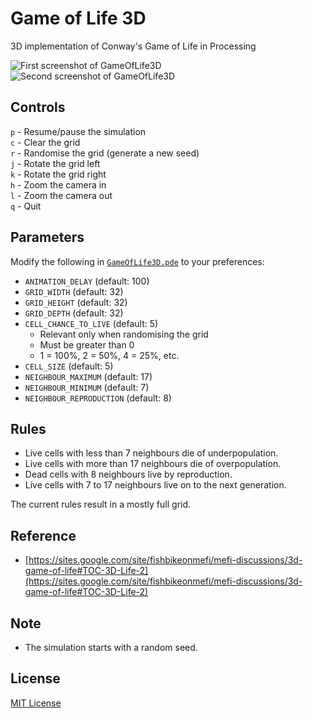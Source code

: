 # Game of Life 3D
3D implementation of Conway's Game of Life in Processing

![First screenshot of GameOfLife3D](https://github.com/adjl/GameOfLife3D/raw/master/img/screenshot0.png)
![Second screenshot of GameOfLife3D](https://github.com/adjl/GameOfLife3D/raw/master/img/screenshot1.png)

## Controls
`p` - Resume/pause the simulation  
`c` - Clear the grid  
`r` - Randomise the grid (generate a new seed)  
`j` - Rotate the grid left  
`k` - Rotate the grid right  
`h` - Zoom the camera in  
`l` - Zoom the camera out  
`q` - Quit

## Parameters
Modify the following in [`GameOfLife3D.pde`](https://github.com/adjl/GameOfLife3D/raw/master/GameOfLife3D.pde) to your preferences:
- `ANIMATION_DELAY` (default: 100)
- `GRID_WIDTH` (default: 32)
- `GRID_HEIGHT` (default: 32)
- `GRID_DEPTH` (default: 32)
- `CELL_CHANCE_TO_LIVE` (default: 5)
  - Relevant only when randomising the grid
  - Must be greater than 0
  - 1 = 100%, 2 = 50%, 4 = 25%, etc.
- `CELL_SIZE` (default: 5)
- `NEIGHBOUR_MAXIMUM` (default: 17)
- `NEIGHBOUR_MINIMUM` (default: 7)
- `NEIGHBOUR_REPRODUCTION` (default: 8)

## Rules
- Live cells with less than 7 neighbours die of underpopulation.
- Live cells with more than 17 neighbours die of overpopulation.
- Dead cells with 8 neighbours live by reproduction.
- Live cells with 7 to 17 neighbours live on to the next generation.

The current rules result in a mostly full grid.

## Reference
- [https://sites.google.com/site/fishbikeonmefi/mefi-discussions/3d-game-of-life#TOC-3D-Life-2](https://sites.google.com/site/fishbikeonmefi/mefi-discussions/3d-game-of-life#TOC-3D-Life-2)

## Note
- The simulation starts with a random seed.

## License
[MIT License](https://github.com/adjl/GameOfLife3D/raw/master/LICENSE)
